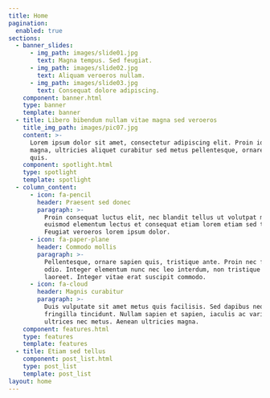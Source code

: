 ```yaml
---
title: Home
pagination:
  enabled: true
sections:
  - banner_slides:
      - img_path: images/slide01.jpg
        text: Magna tempus. Sed feugiat.
      - img_path: images/slide02.jpg
        text: Aliquam veroeros nullam.
      - img_path: images/slide03.jpg
        text: Consequat dolore adipiscing.
    component: banner.html
    type: banner
    template: banner
  - title: Libero bibendum nullam vitae magna sed veroeros
    title_img_path: images/pic07.jpg
    content: >-
      Lorem ipsum dolor sit amet, consectetur adipiscing elit. Proin id interdum
      magna, ultricies aliquet curabitur sed metus pellentesque, ornare sapien
      quis.
    component: spotlight.html
    type: spotlight
    template: spotlight
  - column_content:
      - icon: fa-pencil
        header: Praesent sed donec
        paragraph: >-
          Proin consequat luctus elit, nec blandit tellus ut volutpat magna. mi
          euismod elementum lectus et consequat etiam lorem etiam sed tempus.
          Feugiat veroeros lorem ipsum dolor.
      - icon: fa-paper-plane
        header: Commodo mollis
        paragraph: >-
          Pellentesque, ornare sapien quis, tristique ante. Proin nec facilisis
          odio. Integer elementum nunc nec leo interdum, non tristique eros
          laoreet. Integer vitae erat suscipit commodo.
      - icon: fa-cloud
        header: Magnis curabitur
        paragraph: >-
          Duis vulputate sit amet metus quis facilisis. Sed dapibus neque erat
          fringilla tincidunt. Nullam sapien et sapien, iaculis ac varius
          ultrices nec metus. Aenean ultricies magna.
    component: features.html
    type: features
    template: features
  - title: Etiam sed tellus
    component: post_list.html
    type: post_list
    template: post_list
layout: home
---
```


